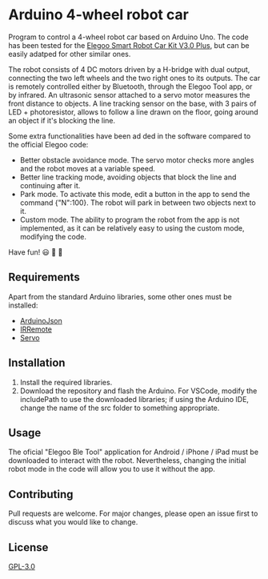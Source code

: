 # Arduino 4-wheel robot car
Program to control a 4-wheel robot car based on Arduino Uno. The code has been tested for the [Elegoo Smart Robot Car Kit V3.0 Plus](https://www.elegoo.com/download/), but can be easily adatped for other similar ones.

The robot consists of 4 DC motors driven by a H-bridge with dual output, connecting the two left wheels and the two right ones to its outputs. The car is remotely controlled either by Bluetooth, through the Elegoo Tool app, or by infrared. An ultrasonic sensor attached to a servo motor measures the front distance to objects. A line tracking sensor on the base, with 3 pairs of LED + photoresistor, allows to follow a line drawn on the floor, going around an object if it's blocking the line.

Some extra functionalities have been ad ded in the software compared to the official Elegoo code:
- Better obstacle avoidance mode. The servo motor checks more angles and the robot moves at a variable speed.
- Better line tracking mode, avoiding objects that block the line and continuing after it.
- Park mode. To activate this mode, edit a button in the app to send the command {"N":100}. The robot will park in between two objects next to it.
- Custom mode. The ability to program the robot from the app is not implemented, as it can be relatively easy to using the custom mode, modifying the code.

Have fun! :smiley: :robot: :car:

## Requirements
Apart from the standard Arduino libraries, some other ones must be installed:
- [ArduinoJson](https://arduinojson.org)
- [IRRemote](https://github.com/z3t0/Arduino-IRremote)
- [Servo](https://www.arduino.cc/reference/en/libraries/servo/)

## Installation
1. Install the required libraries.
2. Download the repository and flash the Arduino. For VSCode, modify the includePath to use the downloaded libraries; if using the Arduino IDE, change the name of the src folder to something appropriate.

## Usage
The oficial "Elegoo Ble Tool" application for Android / iPhone / iPad must be downloaded to interact with the robot. Nevertheless, changing the initial robot mode in the code will allow you to use it without the app.

## Contributing
Pull requests are welcome. For major changes, please open an issue first to discuss what you would like to change.

## License
[GPL-3.0](https://choosealicense.com/licenses/gpl-3.0/)